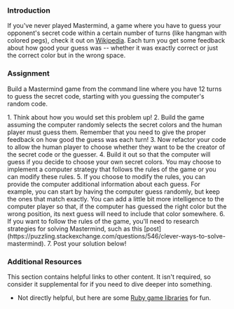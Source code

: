 ### Introduction

If you've never played Mastermind, a game where you have to guess your opponent's secret code within a certain number of turns (like hangman with colored pegs), check it out on <a href="http://en.wikipedia.org/wiki/Mastermind_(board_game)">Wikipedia</a>.  Each turn you get some feedback about how good your guess was -- whether it was exactly correct or just the correct color but in the wrong space.

### Assignment

Build a Mastermind game from the command line where you have 12 turns to guess the secret code, starting with you guessing the computer's random code.

<div class="lesson-content__panel" markdown="1">
  1. Think about how you would set this problem up!
  2. Build the game assuming the computer randomly selects the secret colors and the human player must guess them.  Remember that you need to give the proper feedback on how good the guess was each turn!
  3. Now refactor your code to allow the human player to choose whether they want to be the creator of the secret code or the guesser.
  4. Build it out so that the computer will guess if you decide to choose your own secret colors.  You may choose to implement a computer strategy that follows the rules of the game or you can modify these rules.
  5. If you choose to modify the rules, you can provide the computer additional information about each guess.  For example, you can start by having the computer guess randomly, but keep the ones that match exactly.  You can add a little bit more intelligence to the computer player so that, if the computer has guessed the right color but the wrong position, its next guess will need to include that color somewhere.
  6. If you want to follow the rules of the game, you'll need to research strategies for solving Mastermind, such as this [post](https://puzzling.stackexchange.com/questions/546/clever-ways-to-solve-mastermind).
  7. Post your solution below!
</div>

### Additional Resources
This section contains helpful links to other content. It isn't required, so consider it supplemental for if you need to dive deeper into something.

* Not directly helpful, but here are some [Ruby game libraries](https://www.ruby-toolbox.com/categories/game_libraries) for fun.
